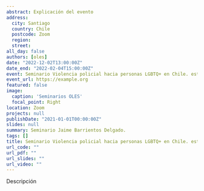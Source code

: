 ```yaml
---
abstract: Explicación del evento
address:
  city: Santiago
  country: Chile
  postcode: Zoom
  region: 
  street: 
all_day: false
authors: [oles]
date: "2022-12-02T13:00:00Z"
date_end: "2022-02-04T15:00:00Z"
event: Seminario Violencia policial hacia personas LGBTQ+ en Chile. estrategias de deshumanización politico-sexuales
event_url: https://example.org
featured: false
image:
  caption: 'Seminarios OLES'
  focal_point: Right
location: Zoom
projects: null
publishDate: "2021-01-01T00:00:00Z"
slides: null
summary: Seminario Jaime Barrientos Delgado.
tags: []
title: Seminario Violencia policial hacia personas LGBTQ+ en Chile. estrategias de deshumanización politico-sexuales. 
url_code: ""
url_pdf: ""
url_slides: ""
url_video: ""
---
```


Descripción

